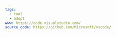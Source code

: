 ```yaml
---
tags:
  - tool
  - adopt
www: https://code.visualstudio.com/
source_code: https://github.com/Microsoft/vscode/
---
```

